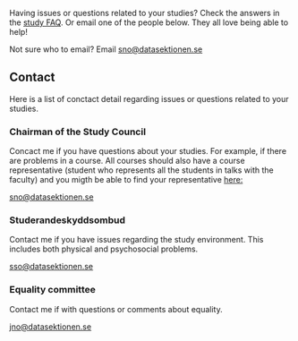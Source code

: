 Having issues or questions related to your studies? Check the answers in the [study FAQ](/en/studies/faq).
Or email one of the people below. They all love being able to help!

Not sure who to email? Email [sno@datasektionen.se](mailto:sno@datasektionen.se)

## Contact
Here is a list of conctact detail regarding issues or questions related to your studies.

### Chairman of the Study Council
Concact me if you have questions about your studies. For example, if there are problems in a course. All courses should also have a course representative (student who represents all the students in talks with the faculty) and you migth be able to find your representative [here:](/en/clubs/studienamnden#kontakt)

[sno@datasektionen.se](mailto:sno@datasektionen.se)

### Studerandeskyddsombud
Contact me if you have issues regarding the study environment. This includes both physical and psychosocial problems.

[sso@datasektionen.se](mailto:sso@datasektionen.se)

### Equality committee
Contact me if with questions or comments about equality.

[jno@datasektionen.se](mailto:jno@datasektionen.se)
